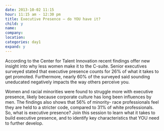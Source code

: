 ```yaml
---
date: 2013-10-02 11:15
hour: 11:15 am - 12:30 pm
title: Executive Presence – do YOU have it?
child: y
name: 
company: 
location: 
categories: day1
expand: y
---
```

According to the Center for Talent Innovation recent findings offer new insight into why less women make it to the C-suite. Senior executives surveyed stated that executive presence counts for 26% of what it takes to get promoted. Furthermore, nearly 60% of the surveyed said sounding uneducated negatively impacts the way others perceive you.

Women and racial minorities were found to struggle more with executive presence, likely because corporate culture has long been influences by men. The findings also shows that 56% of minority- race professionals feel they are held to a stricter code, compared to 31% of white professionals. So, what is executive presence? Join this session to learn what it takes to build executive presence, and to identify key characteristics that YOU need to further develop.